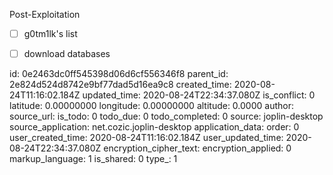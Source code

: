 Post-Exploitation

- [ ] g0tm1lk's list
- [ ] download databases


id: 0e2463dc0ff545398d06d6cf556346f8
parent_id: 2e824d524d8742e9bf77dad5d16ea9c8
created_time: 2020-08-24T11:16:02.184Z
updated_time: 2020-08-24T22:34:37.080Z
is_conflict: 0
latitude: 0.00000000
longitude: 0.00000000
altitude: 0.0000
author: 
source_url: 
is_todo: 0
todo_due: 0
todo_completed: 0
source: joplin-desktop
source_application: net.cozic.joplin-desktop
application_data: 
order: 0
user_created_time: 2020-08-24T11:16:02.184Z
user_updated_time: 2020-08-24T22:34:37.080Z
encryption_cipher_text: 
encryption_applied: 0
markup_language: 1
is_shared: 0
type_: 1